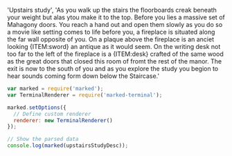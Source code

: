 'Upstairs study', 'As you walk up the stairs the floorboards creak beneath your weight but alas ytou make it to the top. Before you lies a massive set of Mahagony doors. You reach a hand out and open them slowly as you do so a movie like setting comes to life before you, a fireplace is situated along the far wall opposite of you. On a plaque above the fireplace is an anciet looking {ITEM:sword} an antique as it would seem. On the writing desk not too far to the left of the fireplace is a {ITEM:desk}  crafted of the same wood as the great doors that closed this room of fromt the rest of the manor. The exit is now to the south of you and as you explore the study you begion to hear sounds coming form down below the Staircase.'

``` js
var marked = require('marked');
var TerminalRenderer = require('marked-terminal');

marked.setOptions({
  // Define custom renderer
  renderer: new TerminalRenderer()
});

// Show the parsed data
console.log(marked(upstairsStudyDesc));
```